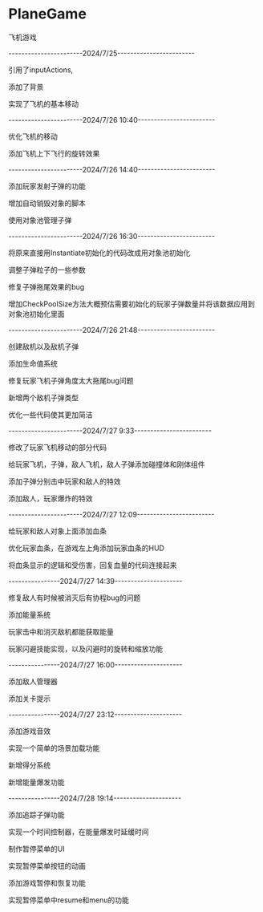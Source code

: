 # PlaneGame
飞机游戏

-----------------------2024/7/25------------------------

引用了inputActions,

添加了背景

实现了飞机的基本移动

-----------------------2024/7/26 10:40------------------------

优化飞机的移动

添加飞机上下飞行的旋转效果

-----------------------2024/7/26 14:40------------------------

添加玩家发射子弹的功能

增加自动销毁对象的脚本

使用对象池管理子弹

-----------------------2024/7/26 16:30------------------------

将原来直接用Instantiate初始化的代码改成用对象池初始化

调整子弹粒子的一些参数

修复子弹拖尾效果的bug

增加CheckPoolSize方法大概预估需要初始化的玩家子弹数量并将该数据应用到对象池初始化里面

-----------------------2024/7/26 21:48------------------------

创建敌机以及敌机子弹

添加生命值系统

修复玩家飞机子弹角度太大拖尾bug问题

新增两个敌机子弹类型

优化一些代码使其更加简洁

-----------------------2024/7/27 9:33------------------------

修改了玩家飞机移动的部分代码

给玩家飞机，子弹，敌人飞机，敌人子弹添加碰撞体和刚体组件

添加子弹分别击中玩家和敌人的特效

添加敌人，玩家爆炸的特效

-----------------------2024/7/27 12:09------------------------

给玩家和敌人对象上面添加血条

优化玩家血条，在游戏左上角添加玩家血条的HUD

将血条显示的逻辑和受伤害，回复血量的代码连接起来

----------------2024/7/27 14:39---------------------

修复敌人有时候被消灭后有协程bug的问题

添加能量系统

玩家击中和消灭敌机都能获取能量

玩家闪避技能实现，以及闪避时的旋转和缩放功能

----------------2024/7/27 16:00---------------------

添加敌人管理器

添加关卡提示

----------------2024/7/27 23:12---------------------

添加游戏音效

实现一个简单的场景加载功能

新增得分系统

新增能量爆发功能

----------------2024/7/28 19:14---------------------

添加追踪子弹功能

实现一个时间控制器，在能量爆发时延缓时间

制作暂停菜单的UI

实现暂停菜单按钮的动画

添加游戏暂停和恢复功能

实现暂停菜单中resume和menu的功能